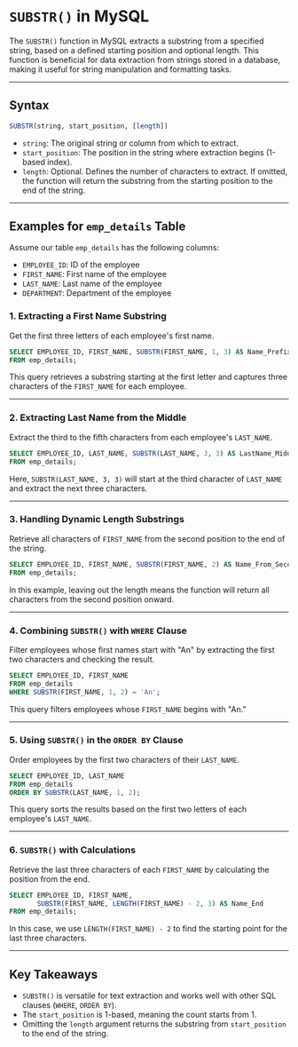 
# `SUBSTR()` in MySQL

The `SUBSTR()` function in MySQL extracts a substring from a specified string, based on a defined starting position and optional length. This function is beneficial for data extraction from strings stored in a database, making it useful for string manipulation and formatting tasks.

---

## Syntax

```sql
SUBSTR(string, start_position, [length])
```

- `string`: The original string or column from which to extract.
- `start_position`: The position in the string where extraction begins (1-based index).
- `length`: Optional. Defines the number of characters to extract. If omitted, the function will return the substring from the starting position to the end of the string.

---

## Examples for `emp_details` Table

Assume our table `emp_details` has the following columns:

- `EMPLOYEE_ID`: ID of the employee
- `FIRST_NAME`: First name of the employee
- `LAST_NAME`: Last name of the employee
- `DEPARTMENT`: Department of the employee

### 1. Extracting a First Name Substring

Get the first three letters of each employee's first name.

```sql
SELECT EMPLOYEE_ID, FIRST_NAME, SUBSTR(FIRST_NAME, 1, 3) AS Name_Prefix
FROM emp_details;
```

This query retrieves a substring starting at the first letter and captures three characters of the `FIRST_NAME` for each employee.

---

### 2. Extracting Last Name from the Middle

Extract the third to the fifth characters from each employee's `LAST_NAME`.

```sql
SELECT EMPLOYEE_ID, LAST_NAME, SUBSTR(LAST_NAME, 3, 3) AS LastName_Middle
FROM emp_details;
```

Here, `SUBSTR(LAST_NAME, 3, 3)` will start at the third character of `LAST_NAME` and extract the next three characters.

---

### 3. Handling Dynamic Length Substrings

Retrieve all characters of `FIRST_NAME` from the second position to the end of the string.

```sql
SELECT EMPLOYEE_ID, FIRST_NAME, SUBSTR(FIRST_NAME, 2) AS Name_From_Second
FROM emp_details;
```

In this example, leaving out the length means the function will return all characters from the second position onward.

---

### 4. Combining `SUBSTR()` with `WHERE` Clause

Filter employees whose first names start with "An" by extracting the first two characters and checking the result.

```sql
SELECT EMPLOYEE_ID, FIRST_NAME
FROM emp_details
WHERE SUBSTR(FIRST_NAME, 1, 2) = 'An';
```

This query filters employees whose `FIRST_NAME` begins with "An."

---

### 5. Using `SUBSTR()` in the `ORDER BY` Clause

Order employees by the first two characters of their `LAST_NAME`.

```sql
SELECT EMPLOYEE_ID, LAST_NAME
FROM emp_details
ORDER BY SUBSTR(LAST_NAME, 1, 2);
```

This query sorts the results based on the first two letters of each employee's `LAST_NAME`.

---

### 6. `SUBSTR()` with Calculations

Retrieve the last three characters of each `FIRST_NAME` by calculating the position from the end.

```sql
SELECT EMPLOYEE_ID, FIRST_NAME, 
       SUBSTR(FIRST_NAME, LENGTH(FIRST_NAME) - 2, 3) AS Name_End
FROM emp_details;
```

In this case, we use `LENGTH(FIRST_NAME) - 2` to find the starting point for the last three characters.

---

## Key Takeaways

- `SUBSTR()` is versatile for text extraction and works well with other SQL clauses (`WHERE`, `ORDER BY`).
- The `start_position` is 1-based, meaning the count starts from 1.
- Omitting the `length` argument returns the substring from `start_position` to the end of the string.
